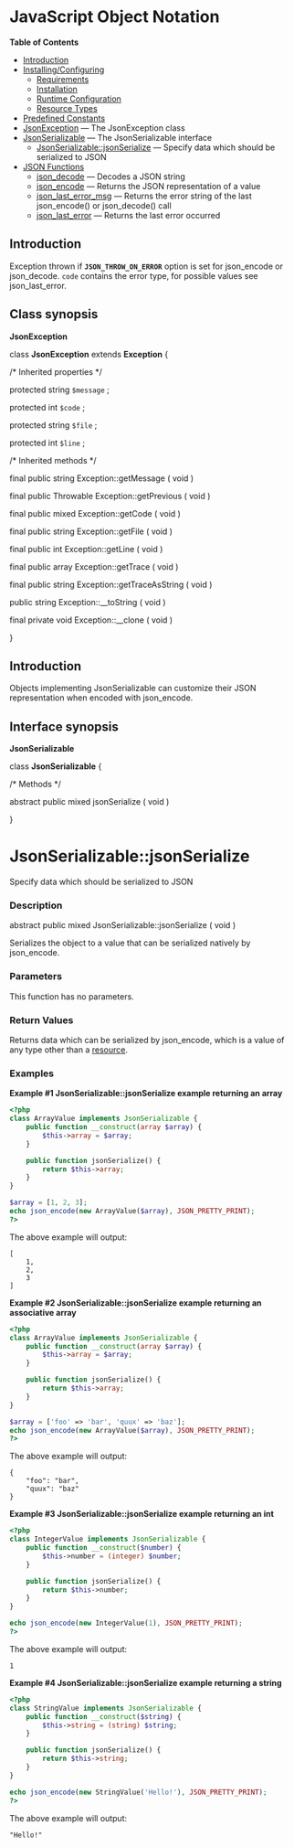 JavaScript Object Notation
==========================

**Table of Contents**

-   [Introduction](/intro/json.html)
-   [Installing/Configuring](/json/setup.html)
    -   [Requirements](/json/setup.html#Requirements)
    -   [Installation](/json/setup.html#Installation)
    -   [Runtime
        Configuration](/json/setup.html#Runtime%20Configuration)
    -   [Resource Types](/json/setup.html#Resource%20Types)
-   [Predefined Constants](/json/constants.html)
-   [JsonException](/class/jsonexception.html) — The JsonException class
-   [JsonSerializable](/class/jsonserializable.html) — The
    JsonSerializable interface
    -   [JsonSerializable::jsonSerialize](/class/jsonserializable.html#JsonSerializable::jsonSerialize)
        — Specify data which should be serialized to JSON
-   [JSON Functions](/ref/json.html)
    -   [json\_decode](/ref/json.html#json_decode) — Decodes a JSON
        string
    -   [json\_encode](/ref/json.html#json_encode) — Returns the JSON
        representation of a value
    -   [json\_last\_error\_msg](/ref/json.html#json_last_error_msg) —
        Returns the error string of the last json\_encode() or
        json\_decode() call
    -   [json\_last\_error](/ref/json.html#json_last_error) — Returns
        the last error occurred

Introduction
------------

Exception thrown if **`JSON_THROW_ON_ERROR`** option is set for <span
class="function">json\_encode</span> or <span
class="function">json\_decode</span>. `code` contains the error type,
for possible values see <span class="function">json\_last\_error</span>.

Class synopsis
--------------

**JsonException**

<span class="ooclass"> class **JsonException** </span> <span
class="ooclass"> <span class="modifier">extends</span> **Exception**
</span> {

/\* Inherited properties \*/

<span class="modifier">protected</span> <span class="type">string</span>
`$message` ;

<span class="modifier">protected</span> <span class="type">int</span>
`$code` ;

<span class="modifier">protected</span> <span class="type">string</span>
`$file` ;

<span class="modifier">protected</span> <span class="type">int</span>
`$line` ;

/\* Inherited methods \*/

<span class="modifier">final</span> <span class="modifier">public</span>
<span class="type">string</span> <span
class="methodname">Exception::getMessage</span> ( <span
class="methodparam">void</span> )

<span class="modifier">final</span> <span class="modifier">public</span>
<span class="type">Throwable</span> <span
class="methodname">Exception::getPrevious</span> ( <span
class="methodparam">void</span> )

<span class="modifier">final</span> <span class="modifier">public</span>
<span class="type">mixed</span> <span
class="methodname">Exception::getCode</span> ( <span
class="methodparam">void</span> )

<span class="modifier">final</span> <span class="modifier">public</span>
<span class="type">string</span> <span
class="methodname">Exception::getFile</span> ( <span
class="methodparam">void</span> )

<span class="modifier">final</span> <span class="modifier">public</span>
<span class="type">int</span> <span
class="methodname">Exception::getLine</span> ( <span
class="methodparam">void</span> )

<span class="modifier">final</span> <span class="modifier">public</span>
<span class="type">array</span> <span
class="methodname">Exception::getTrace</span> ( <span
class="methodparam">void</span> )

<span class="modifier">final</span> <span class="modifier">public</span>
<span class="type">string</span> <span
class="methodname">Exception::getTraceAsString</span> ( <span
class="methodparam">void</span> )

<span class="modifier">public</span> <span class="type">string</span>
<span class="methodname">Exception::\_\_toString</span> ( <span
class="methodparam">void</span> )

<span class="modifier">final</span> <span
class="modifier">private</span> <span class="type">void</span> <span
class="methodname">Exception::\_\_clone</span> ( <span
class="methodparam">void</span> )

}

Introduction
------------

Objects implementing <span class="interfacename">JsonSerializable</span>
can customize their JSON representation when encoded with <span
class="function">json\_encode</span>.

Interface synopsis
------------------

**JsonSerializable**

<span class="ooclass"> class **JsonSerializable** </span> {

/\* Methods \*/

<span class="modifier">abstract</span> <span
class="modifier">public</span> <span class="type">mixed</span> <span
class="methodname">jsonSerialize</span> ( <span
class="methodparam">void</span> )

}

JsonSerializable::jsonSerialize
===============================

Specify data which should be serialized to JSON

### Description

<span class="modifier">abstract</span> <span
class="modifier">public</span> <span class="type">mixed</span> <span
class="methodname">JsonSerializable::jsonSerialize</span> ( <span
class="methodparam">void</span> )

Serializes the object to a value that can be serialized natively by
<span class="function">json\_encode</span>.

### Parameters

This function has no parameters.

### Return Values

Returns data which can be serialized by <span
class="function">json\_encode</span>, which is a value of any type other
than a
<a href="/language/types/resource.html" class="link">resource</a>.

### Examples

**Example \#1 <span
class="methodname">JsonSerializable::jsonSerialize</span> example
returning an <span class="type">array</span>**

``` php
<?php
class ArrayValue implements JsonSerializable {
    public function __construct(array $array) {
        $this->array = $array;
    }

    public function jsonSerialize() {
        return $this->array;
    }
}

$array = [1, 2, 3];
echo json_encode(new ArrayValue($array), JSON_PRETTY_PRINT);
?>
```

The above example will output:

    [
        1,
        2,
        3
    ]

**Example \#2 <span
class="methodname">JsonSerializable::jsonSerialize</span> example
returning an associative <span class="type">array</span>**

``` php
<?php
class ArrayValue implements JsonSerializable {
    public function __construct(array $array) {
        $this->array = $array;
    }

    public function jsonSerialize() {
        return $this->array;
    }
}

$array = ['foo' => 'bar', 'quux' => 'baz'];
echo json_encode(new ArrayValue($array), JSON_PRETTY_PRINT);
?>
```

The above example will output:

    {
        "foo": "bar",
        "quux": "baz"
    }

**Example \#3 <span
class="methodname">JsonSerializable::jsonSerialize</span> example
returning an <span class="type">int</span>**

``` php
<?php
class IntegerValue implements JsonSerializable {
    public function __construct($number) {
        $this->number = (integer) $number;
    }

    public function jsonSerialize() {
        return $this->number;
    }
}

echo json_encode(new IntegerValue(1), JSON_PRETTY_PRINT);
?>
```

The above example will output:

    1

**Example \#4 <span
class="methodname">JsonSerializable::jsonSerialize</span> example
returning a <span class="type">string</span>**

``` php
<?php
class StringValue implements JsonSerializable {
    public function __construct($string) {
        $this->string = (string) $string;
    }

    public function jsonSerialize() {
        return $this->string;
    }
}

echo json_encode(new StringValue('Hello!'), JSON_PRETTY_PRINT);
?>
```

The above example will output:

    "Hello!"
